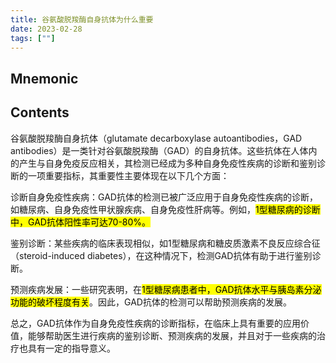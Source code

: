 ```yaml
---
title: 谷氨酸脱羧酶自身抗体为什么重要
date: 2023-02-28
tags: [""]
--- 
```


## Mnemonic

## Contents

谷氨酸脱羧酶自身抗体（glutamate decarboxylase autoantibodies，GAD antibodies）是一类针对谷氨酸脱羧酶（GAD）的自身抗体。这些抗体在人体内的产生与自身免疫反应相关，其检测已经成为多种自身免疫性疾病的诊断和鉴别诊断的一项重要指标，其重要性主要体现在以下几个方面：

诊断自身免疫性疾病：GAD抗体的检测已被广泛应用于自身免疫性疾病的诊断，如糖尿病、自身免疫性甲状腺疾病、自身免疫性肝病等。例如，<mark>1型糖尿病的诊断中，GAD抗体阳性率可达70-80%。</mark>

鉴别诊断：某些疾病的临床表现相似，如1型糖尿病和糖皮质激素不良反应综合征（steroid-induced diabetes），在这种情况下，检测GAD抗体有助于进行鉴别诊断。

预测疾病发展：一些研究表明，在<mark>1型糖尿病患者中，GAD抗体水平与胰岛素分泌功能的破坏程度有关</mark>。因此，GAD抗体的检测可以帮助预测疾病的发展。

总之，GAD抗体作为自身免疫性疾病的诊断指标，在临床上具有重要的应用价值，能够帮助医生进行疾病的鉴别诊断、预测疾病的发展，并且对于一些疾病的治疗也具有一定的指导意义。
